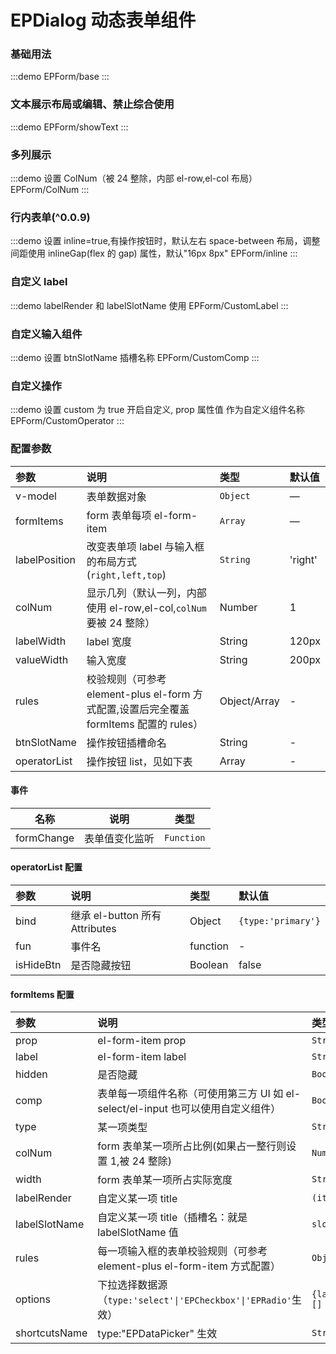 # EPDialog 动态表单组件

### 基础用法

:::demo
EPForm/base
:::

### 文本展示布局或编辑、禁止综合使用

:::demo
EPForm/showText
:::

### 多列展示

:::demo 设置 ColNum（被 24 整除，内部 el-row,el-col 布局）
EPForm/ColNum
:::

### 行内表单(^0.0.9)

:::demo 设置 inline=true,有操作按钮时，默认左右 space-between 布局，调整间距使用 inlineGap(flex 的 gap) 属性，默认"16px 8px"
EPForm/inline
:::

### 自定义 label

:::demo labelRender 和 labelSlotName 使用
EPForm/CustomLabel
:::

### 自定义输入组件

:::demo 设置 btnSlotName 插槽名称
EPForm/CustomComp
:::

### 自定义操作

:::demo 设置 custom 为 true 开启自定义, prop 属性值 作为自定义组件名称
EPForm/CustomOperator
:::

### 配置参数

| 参数          | 说明                                                                                   | 类型                                            | 默认值  |
| :------------ | :------------------------------------------------------------------------------------- | :---------------------------------------------- | :------ |
| v-model       | 表单数据对象                                                                           | `Object` <t-tip content="Record<string, any>"/> | —       |
| formItems     | form 表单每项 el-form-item                                                             | `Array`                                         | —       |
| labelPosition | 改变表单项 label 与输入框的布局方式(`right,left,top`)                                  | `String`                                        | 'right' |
| colNum        | 显示几列（默认一列，内部使用 el-row,el-col,`colNum`要被 24 整除）                      | Number                                          | 1       |
| labelWidth    | label 宽度                                                                             | String                                          | 120px   |
| valueWidth    | 输入宽度                                                                               | String                                          | 200px   |
| rules         | 校验规则（可参考 element-plus el-form 方式配置,设置后完全覆盖 formItems 配置的 rules） | Object/Array                                    | -       |
| btnSlotName   | 操作按钮插槽命名                                                                       | String                                          | -       |
| operatorList  | 操作按钮 list，见如下表                                                                | Array                                           | -       |

#### 事件

| 名称       | 说明           | 类型       |
| ---------- | -------------- | ---------- |
| formChange | 表单值变化监听 | `Function` |

#### operatorList 配置

| 参数      | 说明                           | 类型     | 默认值             |
| :-------- | :----------------------------- | :------- | :----------------- |
| bind      | 继承 el-button 所有 Attributes | Object   | `{type:'primary'}` |
| fun       | 事件名                         | function | -                  |
| isHideBtn | 是否隐藏按钮                   | Boolean  | false              |

#### formItems 配置

| 参数          | 说明                                                                             | 类型                                                                                                                                        | 默认值 |
| :------------ | :------------------------------------------------------------------------------- | :------------------------------------------------------------------------------------------------------------------------------------------ | :----- |
| prop          | el-form-item prop                                                                | `String`                                                                                                                                    | -      |
| label         | el-form-item label                                                               | `String`                                                                                                                                    | -      |
| hidden        | 是否隐藏                                                                         | `Boolean`                                                                                                                                   | false  |
| comp          | 表单每一项组件名称（可使用第三方 UI 如 el-select/el-input 也可以使用自定义组件） | `Boolean`                                                                                                                                   | false  |
| type          | 某一项类型<t-tip content='(例如EPDatePicker等)'/>                                | `String`                                                                                                                                    | -      |
| colNum        | form 表单某一项所占比例(如果占一整行则设置 1,被 24 整除)                         | `Number`                                                                                                                                    | -      |
| width         | form 表单某一项所占实际宽度                                                      | `String`                                                                                                                                    | 200px  |
| labelRender   | 自定义某一项 title                                                               | `(item)=>VNode `                                                                                                                            | -      |
| labelSlotName | 自定义某一项 title（插槽名：就是 labelSlotName 值                                | `slot`                                                                                                                                      | -      |
| rules         | 每一项输入框的表单校验规则（可参考 element-plus el-form-item 方式配置）          | `Object/Array `                                                                                                                             | -      |
| options       | 下拉选择数据源（`type:'select'\|'EPCheckbox'\|'EPRadio'`生效）                   | `{label:string,value:any}[]`                                                                                                                | -      |
| shortcutsName | type:"EPDataPicker" 生效                                                         | `String` <t-tip content="year\| years\|month\|months\|date\|dates\|datetime\|week\|datetimerange\|daterange\|monthrange\|yearrange\|date"/> | -      |
